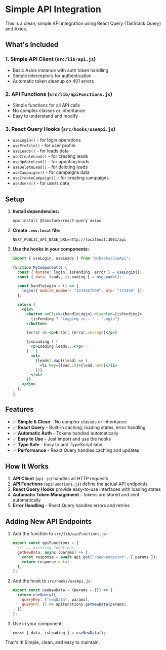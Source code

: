 # Simple API Integration

This is a clean, simple API integration using React Query (TanStack Query) and Axios.

## What's Included

### 1. **Simple API Client** (`src/lib/api.js`)

- Basic Axios instance with auth token handling
- Simple interceptors for authentication
- Automatic token cleanup on 401 errors

### 2. **API Functions** (`src/lib/apiFunctions.js`)

- Simple functions for all API calls
- No complex classes or inheritance
- Easy to understand and modify

### 3. **React Query Hooks** (`src/hooks/useApi.js`)

- `useLogin()` - for login operations
- `useProfile()` - for user profile
- `useLeads()` - for leads data
- `useCreateLead()` - for creating leads
- `useUpdateLead()` - for updating leads
- `useDeleteLead()` - for deleting leads
- `useCampaigns()` - for campaigns data
- `useCreateCampaign()` - for creating campaigns
- `useUsers()` - for users data

## Setup

1. **Install dependencies:**

   ```bash
   npm install @tanstack/react-query axios
   ```

2. **Create `.env.local` file:**

   ```env
   NEXT_PUBLIC_API_BASE_URL=http://localhost:3001/api
   ```

3. **Use the hooks in your components:**

   ```jsx
   import { useLogin, useLeads } from "@/hooks/useApi";

   function MyComponent() {
     const { mutate: login, isPending, error } = useLogin();
     const { data: leads, isLoading } = useLeads();

     const handleLogin = () => {
       login({ mobile_number: "1234567890", otp: "123456" });
     };

     return (
       <div>
         <button onClick={handleLogin} disabled={isPending}>
           {isPending ? "Logging in..." : "Login"}
         </button>

         {error && <p>Error: {error.message}</p>}

         {isLoading ? (
           <p>Loading leads...</p>
         ) : (
           <ul>
             {leads?.map((lead) => (
               <li key={lead.id}>{lead.name}</li>
             ))}
           </ul>
         )}
       </div>
     );
   }
   ```

## Features

- ✅ **Simple & Clean** - No complex classes or inheritance
- ✅ **React Query** - Built-in caching, loading states, error handling
- ✅ **Automatic Auth** - Tokens handled automatically
- ✅ **Easy to Use** - Just import and use the hooks
- ✅ **Type Safe** - Easy to add TypeScript later
- ✅ **Performance** - React Query handles caching and updates

## How It Works

1. **API Client** (`api.js`) handles all HTTP requests
2. **API Functions** (`apiFunctions.js`) define the actual API endpoints
3. **React Query Hooks** provide easy-to-use interfaces with loading states
4. **Automatic Token Management** - tokens are stored and sent automatically
5. **Error Handling** - React Query handles errors and retries

## Adding New API Endpoints

1. Add the function to `src/lib/apiFunctions.js`:

   ```js
   export const apiFunctions = {
     // ... existing functions
     getNewData: async (params) => {
       const response = await api.get("/new-endpoint", { params });
       return response.data;
     },
   };
   ```

2. Add the hook to `src/hooks/useApi.js`:

   ```js
   export const useNewData = (params = {}) => {
     return useQuery({
       queryKey: ["newData", params],
       queryFn: () => apiFunctions.getNewData(params),
     });
   };
   ```

3. Use in your component:
   ```jsx
   const { data, isLoading } = useNewData();
   ```

That's it! Simple, clean, and easy to maintain.
